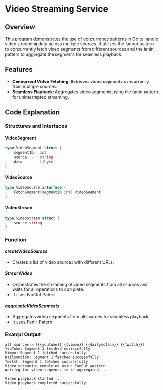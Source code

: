 # Video Streaming Service

## Overview

This program demonstrates the use of concurrency patterns in Go to handle video streaming data across multiple sources. It utilizes the fanout pattern to concurrently fetch video segments from different sources and the fanin pattern to aggregate the segments for seamless playback.

## Features

- **Concurrent Video Fetching**:  Retrieves video segments concurrently from multiple sources.
- **Seamless Playback**: Aggregates video segments using the fanin pattern for uninterrupted streaming.

## Code Explanation

### Structures and Interfaces

#### VideoSegment

```go
type VideoSegment struct {
    segmentID   int
    source      string
    data        []byte
}
```

#### VideoSource

```go
type VideoSource interface {
    FetchSegment(segmentID int) VideoSegment
}
```

#### VideoStream

```go
type VideoStream struct {
    source string
}
```

### Function

#### *createVideoSources*
- Creates a list of video sources with different URLs.

#### *StreamVideo*
- Orchestrates the streaming of video segments from all sources and waits for all operations to complete.
- It uses FanOut Patern

#### *aggregateVideoSegments*
- Aggregates video segments from all sources for seamless playback.
- It uses FanIn Patern

### Exampl Output

```
all sources-> [{{youtube}} {{vimeo}} {{dailymotion}} {{twitch}}]
YouTube: Segment 1 fetched successfully
Vimeo: Segment 1 fetched successfully
Dailymotion: Segment 1 fetched successfully
Twitch: Segment 1 fetched successfully
Video streaming completed using FanOut pattern
Waiting for video segments to be aggregated...

Video playback started...
Video playback completed successfully.
```